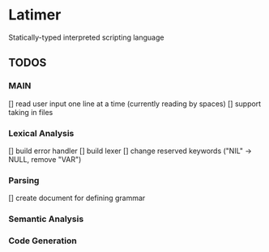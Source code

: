 # Latimer

Statically-typed interpreted scripting language

## TODOS

### MAIN
[] read user input one line at a time (currently reading by spaces)
[] support taking in files

### Lexical Analysis
[] build error handler
[] build lexer
[] change reserved keywords ("NIL" -> NULL, remove "VAR")

### Parsing
[] create document for defining grammar

### Semantic Analysis

### Code Generation